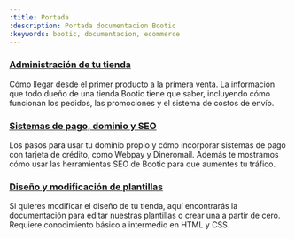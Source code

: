 ```yaml
---
:title: Portada
:description: Portada documentacion Bootic
:keywords: bootic, documentacion, ecommerce
---
```


<div id="start" class="row">
  <div class="span4">
    <div class="pad">
    <h3>
      <a href="/es/management">
        Administración de tu tienda
      </a>
    </h3>
    <p>Cómo llegar desde el primer producto a la primera venta. La información que todo dueño de una tienda Bootic tiene que saber, incluyendo cómo funcionan los pedidos, las promociones y el sistema de costos de envío.</p>
    </div>
  </div>

  <div class="span4">
    <div class="pad">
    <h3>
      <a href="/es/configuration">
        Sistemas de pago, dominio y SEO
      </a>
    </h3>
    <p>Los pasos para usar tu dominio propio y cómo incorporar sistemas de pago con tarjeta de crédito, como Webpay y Dineromail. Además te mostramos cómo usar las herramientas SEO de Bootic para que aumentes tu tráfico.</p>
    </div>
  </div>

  <div class="span4">
    <div class="pad">
    <h3>
      <a href="/es/themes">
        Diseño y modificación de plantillas
      </a>
    </h3>
    <p>Si quieres modificar el diseño de tu tienda, aquí encontrarás la documentación para editar nuestras plantillas o crear una a partir de cero. Requiere conocimiento básico a intermedio en HTML y CSS.</p>
    </div>
  </div>

</div>
